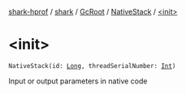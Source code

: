 [shark-hprof](../../../index.md) / [shark](../../index.md) / [GcRoot](../index.md) / [NativeStack](index.md) / [&lt;init&gt;](./-init-.md)

# &lt;init&gt;

`NativeStack(id: `[`Long`](https://kotlinlang.org/api/latest/jvm/stdlib/kotlin/-long/index.html)`, threadSerialNumber: `[`Int`](https://kotlinlang.org/api/latest/jvm/stdlib/kotlin/-int/index.html)`)`

Input or output parameters in native code

